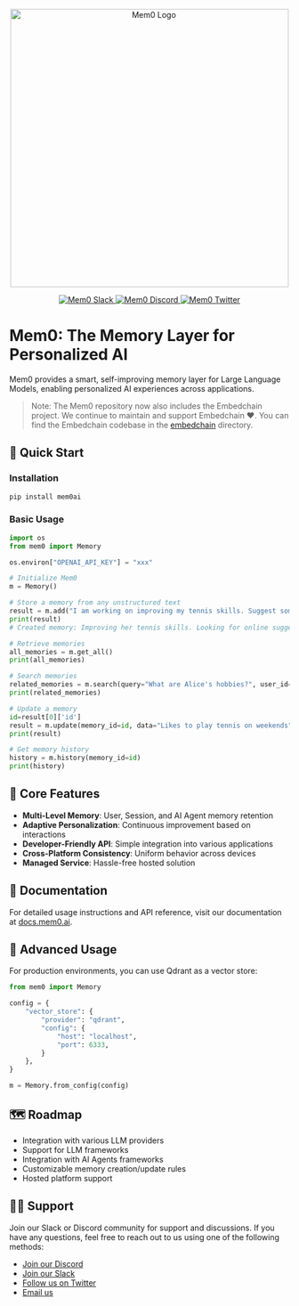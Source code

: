 <p align="center">
  <img src="docs/images/mem0-bg.png" width="500px" alt="Mem0 Logo">
</p>

<p align="center">
  <a href="https://mem0.ai/slack">
    <img src="https://img.shields.io/badge/slack-mem0-brightgreen.svg?logo=slack" alt="Mem0 Slack">
  </a>
  <a href="https://mem0.ai/discord">
    <img src="https://dcbadge.vercel.app/api/server/6PzXDgEjG5?style=flat" alt="Mem0 Discord">
  </a>
  <a href="https://x.com/mem0ai">
    <img src="https://img.shields.io/twitter/follow/mem0ai" alt="Mem0 Twitter">
  </a>
</p>

# Mem0: The Memory Layer for Personalized AI

Mem0 provides a smart, self-improving memory layer for Large Language Models, enabling personalized AI experiences across applications.

> Note: The Mem0 repository now also includes the Embedchain project. We continue to maintain and support Embedchain ❤️. You can find the Embedchain codebase in the [embedchain](https://github.com/mem0ai/mem0/tree/main/embedchain) directory.
## 🚀 Quick Start

### Installation

```bash
pip install mem0ai
```

### Basic Usage

```python
import os
from mem0 import Memory

os.environ["OPENAI_API_KEY"] = "xxx"

# Initialize Mem0
m = Memory()

# Store a memory from any unstructured text
result = m.add("I am working on improving my tennis skills. Suggest some online courses.", user_id="alice", metadata={"category": "hobbies"})
print(result)
# Created memory: Improving her tennis skills. Looking for online suggestions.

# Retrieve memories
all_memories = m.get_all()
print(all_memories)

# Search memories
related_memories = m.search(query="What are Alice's hobbies?", user_id="alice")
print(related_memories)

# Update a memory
id=result[0]['id']
result = m.update(memory_id=id, data="Likes to play tennis on weekends")
print(result)

# Get memory history
history = m.history(memory_id=id)
print(history)
```

## 🔑 Core Features

- **Multi-Level Memory**: User, Session, and AI Agent memory retention
- **Adaptive Personalization**: Continuous improvement based on interactions
- **Developer-Friendly API**: Simple integration into various applications
- **Cross-Platform Consistency**: Uniform behavior across devices
- **Managed Service**: Hassle-free hosted solution

## 📖 Documentation

For detailed usage instructions and API reference, visit our documentation at [docs.mem0.ai](https://docs.mem0.ai).

## 🔧 Advanced Usage

For production environments, you can use Qdrant as a vector store:

```python
from mem0 import Memory

config = {
    "vector_store": {
        "provider": "qdrant",
        "config": {
            "host": "localhost",
            "port": 6333,
        }
    },
}

m = Memory.from_config(config)
```

## 🗺️ Roadmap

- Integration with various LLM providers
- Support for LLM frameworks
- Integration with AI Agents frameworks
- Customizable memory creation/update rules
- Hosted platform support

## 🙋‍♂️ Support
Join our Slack or Discord community for support and discussions.
If you have any questions, feel free to reach out to us using one of the following methods:

- [Join our Discord](https://embedchain.ai/discord)
- [Join our Slack](https://embedchain.ai/slack)
- [Follow us on Twitter](https://twitter.com/mem0ai)
- [Email us](mailto:founders@mem0.ai)
